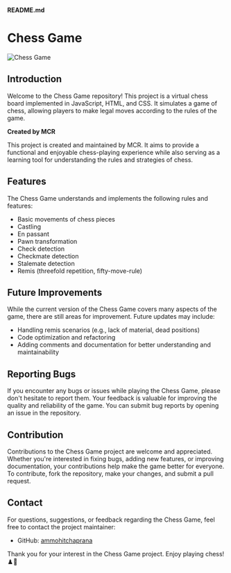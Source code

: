 **README.md**

# Chess Game

![Chess Game](chess-preview.png)

## Introduction

Welcome to the Chess Game repository! This project is a virtual chess board implemented in JavaScript, HTML, and CSS. It simulates a game of chess, allowing players to make legal moves according to the rules of the game.

**Created by MCR**

This project is created and maintained by MCR. It aims to provide a functional and enjoyable chess-playing experience while also serving as a learning tool for understanding the rules and strategies of chess.

## Features

The Chess Game understands and implements the following rules and features:

- Basic movements of chess pieces
- Castling
- En passant
- Pawn transformation
- Check detection
- Checkmate detection
- Stalemate detection
- Remis (threefold repetition, fifty-move-rule)

## Future Improvements

While the current version of the Chess Game covers many aspects of the game, there are still areas for improvement. Future updates may include:

- Handling remis scenarios (e.g., lack of material, dead positions)
- Code optimization and refactoring
- Adding comments and documentation for better understanding and maintainability

## Reporting Bugs

If you encounter any bugs or issues while playing the Chess Game, please don't hesitate to report them. Your feedback is valuable for improving the quality and reliability of the game. You can submit bug reports by opening an issue in the repository.

## Contribution

Contributions to the Chess Game project are welcome and appreciated. Whether you're interested in fixing bugs, adding new features, or improving documentation, your contributions help make the game better for everyone. To contribute, fork the repository, make your changes, and submit a pull request.

## Contact

For questions, suggestions, or feedback regarding the Chess Game, feel free to contact the project maintainer:

- GitHub: [ammohitchaprana](https://github.com/ammohitchaprana)

Thank you for your interest in the Chess Game project. Enjoy playing chess! ♟️👑
